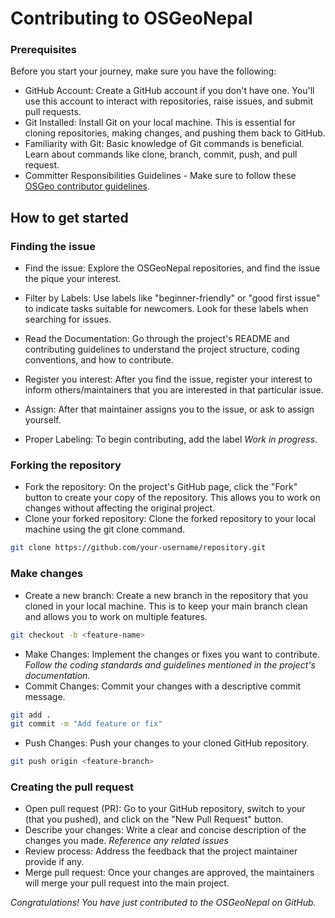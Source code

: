 # Contributing to OSGeoNepal

### Prerequisites

Before you start your journey, make sure you have the following:

- GitHub Account: Create a GitHub account if you don't have one. You'll use this account to interact with repositories, raise issues, and submit pull requests.
- Git Installed: Install Git on your local machine. This is essential for cloning repositories, making changes, and pushing them back to GitHub.
- Familiarity with Git: Basic knowledge of Git commands is beneficial. Learn about commands like clone, branch, commit, push, and pull request.
- Committer Responsibilities Guidelines - Make sure to follow these [OSGeo contributor guidelines](https://wiki.osgeo.org/wiki/Committer_Responsibilities_Guidelines).

## How to get started

### Finding the issue

- Find the issue: Explore the OSGeoNepal repositories, and find the issue the pique your interest.
- Filter by Labels: Use labels like "beginner-friendly" or "good first issue" to indicate tasks suitable for newcomers. Look for these labels when searching for issues.
- Read the Documentation: Go through the project's README and contributing guidelines to understand the project structure, coding conventions, and how to contribute.

- Register you interest: After you find the issue, register your interest to inform others/maintainers that you are interested in that particular issue.
- Assign: After that maintainer assigns you to the issue, or ask to assign yourself.
- Proper Labeling: To begin contributing, add the label _Work in progress_.

### Forking the repository

- Fork the repository: On the project's GitHub page, click the "Fork" button to create your copy of the repository. This allows you to work on changes without affecting the original project.
- Clone your forked repository: Clone the forked repository to your local machine using the git clone command.

```bash
git clone https://github.com/your-username/repository.git

```

### Make changes

- Create a new branch: Create a new branch in the repository that you cloned in your local machine. This is to keep your main branch clean and allows you to work on multiple features.

```bash
git checkout -b <feature-name>

```

- Make Changes: Implement the changes or fixes you want to contribute.
  _Follow the coding standards and guidelines mentioned in the project's documentation._
- Commit Changes: Commit your changes with a descriptive commit message.

```bash
git add .
git commit -m "Add feature or fix"

```

- Push Changes: Push your changes to your cloned GitHub repository.

```bash
git push origin <feature-branch>

```

### Creating the pull request

- Open pull request (PR): Go to your GitHub repository, switch to your <feature-branch> (that you pushed), and click on the "New Pull Request" button.
- Describe your changes: Write a clear and concise description of the changes you made.
  _Reference any related issues_
- Review process: Address the feedback that the project maintainer provide if any.
- Merge pull request: Once your changes are approved, the maintainers will merge your pull request into the main project.

_Congratulations! You have just contributed to the OSGeoNepal on GitHub._
